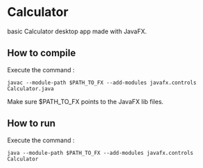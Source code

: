 # Calculator
basic Calculator desktop app made with JavaFX.


## How to compile 
Execute the command :
```
javac --module-path $PATH_TO_FX --add-modules javafx.controls Calculator.java 
```

Make sure $PATH_TO_FX points to the JavaFX lib files.


## How to run
Execute the command :
```
java --module-path $PATH_TO_FX --add-modules javafx.controls Calculator
```

